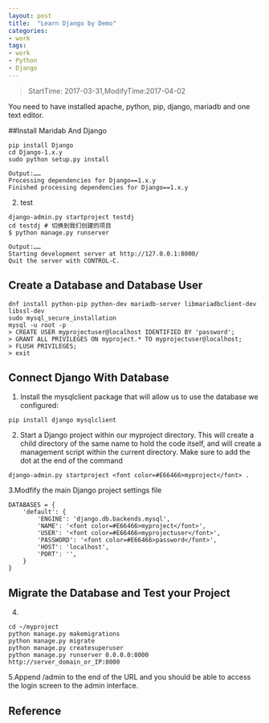 ```yaml
---
layout: post
title:  "Learn Django by Demo"
categories:
- work
tags:
- work
- Python 
- Django
---
```


> StartTime: 2017-03-31,ModifyTime:2017-04-02

You need to have installed apache, python, pip, django, mariadb and one text editor.
<!---more--->

##Install Maridab And Django
```
pip install Django
cd Django-1.x.y
sudo python setup.py install

Output:……
Processing dependencies for Django==1.x.y
Finished processing dependencies for Django==1.x.y
```

2. test
```
django-admin.py startproject testdj
cd testdj # 切换到我们创建的项目
$ python manage.py runserver

Output:……
Starting development server at http://127.0.0.1:8000/
Quit the server with CONTROL-C.
```

## Create a Database and Database User
```
dnf install python-pip python-dev mariadb-server libmariadbclient-dev
libssl-dev
sudo mysql_secure_installation
mysql -u root -p
> CREATE USER myprojectuser@localhost IDENTIFIED BY 'password';
> GRANT ALL PRIVILEGES ON myproject.* TO myprojectuser@localhost;
> FLUSH PRIVILEGES;
> exit
```

## Connect Django With Database
1.  Install the mysqlclient package that will allow us to use the database we configured:
```
pip install django mysqlclient
```
2.  Start a Django project within our myproject directory. This will create a child directory of the same name to hold the code itself, and will create a management script within the current directory. Make sure to add the dot at the end of the command
```
django-admin.py startproject <font color=#E66466>myproject</font> .

```

3.Modfify the main Django project settings file
```
DATABASES = {
    'default': {
        'ENGINE': 'django.db.backends.mysql',
        'NAME': '<font color=#E66466>myproject</font>',
        'USER': '<font color=#E66466>myprojectuser</font>',
        'PASSWORD': '<font color=#E66466>password</font>',
        'HOST': 'localhost',
        'PORT': '',
    }
}
```

## Migrate the Database and Test your Project
4.
```
cd ~/myproject
python manage.py makemigrations
python manage.py migrate
python manage.py createsuperuser
python manage.py runserver 0.0.0.0:8000
http://server_domain_or_IP:8000
```
5.Append /admin to the end of the URL and you should be able to access the login screen to the admin interface.

## Reference
[How To Use MySQL or MariaDB with your Django Application on Ubuntu 14.04]:https://www.digitalocean.com/community/tutorials/how-to-use-mysql-or-mariadb-with-your-django-application-on-ubuntu-14-04
